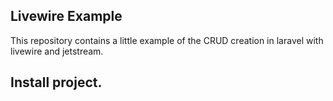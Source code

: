 ## Livewire Example

This repository contains a little example of the CRUD creation in laravel with livewire and jetstream.

## Install project.

